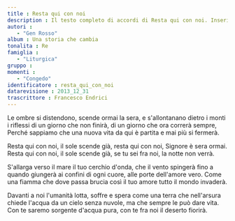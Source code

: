 ```yaml
--- 
title : Resta qui con noi
description : Il testo completo di accordi di Resta qui con noi. Inseriscila nel tuo canzoniere!
autori : 
   - "Gen Rosso"
album : Una storia che cambia
tonalita : Re
famiglia : 
   - "Liturgica"
gruppo : 
momenti : 
   - "Congedo"
identificatore : resta_qui_con_noi
datarevisione : 2013_12_31
trascrittore : Francesco Endrici
--- 
```




Le ombre si distendono, scende ormai la sera,
e s'allontanano dietro i monti
i riflessi di un giorno che non finirà,
di un giorno che ora correrà sempre, 
Perché sappiamo che una nuova vita
da qui è partita e mai più si fermerà. 


Resta qui con noi, il sole scende già,
resta qui con noi, Signore è sera ormai.
Resta qui con noi, il sole scende già,
se tu sei fra noi, la notte non verrà.


S'allarga verso il mare il tuo cerchio d'onda,
che il vento spingerà fino a quando
giungerà ai confini di ogni cuore,
alle porte dell'amore vero. 
Come una fiamma che dove passa brucia
così il tuo amore tutto il mondo invaderà. 


Davanti a noi l'umanità lotta, soffre e spera
come una terra che nell'arsura
chiede l'acqua da un cielo senza nuvole,
ma che sempre le può dare vita. 
Con te saremo sorgente d'acqua pura,
con te fra noi il deserto fiorirà. 


